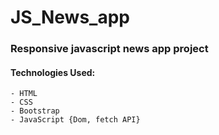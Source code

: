 # JS_News_app
### Responsive javascript news app project

#### Technologies Used:
```
- HTML
- CSS
- Bootstrap
- JavaScript {Dom, fetch API}
```
